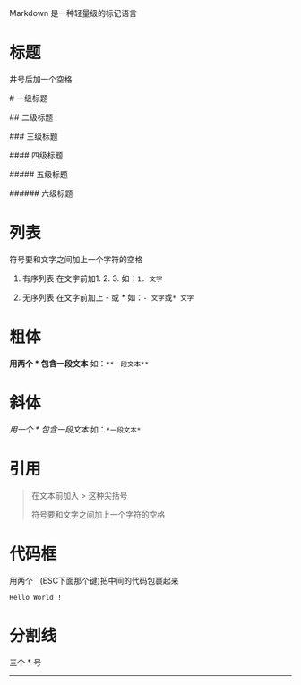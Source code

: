 Markdown 是一种轻量级的标记语言

# 标题
井号后加一个空格 

\# 一级标题

\## 二级标题

\### 三级标题

\#### 四级标题

\##### 五级标题

\###### 六级标题


# 列表
符号要和文字之间加上一个字符的空格 

1. 有序列表
在文字前加1. 2. 3. 如：`1. 文字`

2. 无序列表
在文字前加上 - 或 * 如：`- 文字`或`* 文字`

# 粗体
**用两个 \* 包含一段文本**  如：`**一段文本**`

# 斜体
*用一个 \* 包含一段文本* 如：`*一段文本*`

# 引用
> 在文本前加入 > 这种尖括号 
> 
> 符号要和文字之间加上一个字符的空格 

# 代码框
用两个 ` (ESC下面那个键)把中间的代码包裹起来

`Hello World !`

# 分割线
三个 * 号
***
